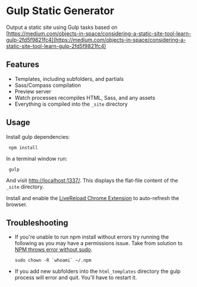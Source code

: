 Gulp Static Generator
=====================

Output a static site using Gulp tasks based on [https://medium.com/objects-in-space/considering-a-static-site-tool-learn-gulp-2fd5f9821fc4](https://medium.com/objects-in-space/considering-a-static-site-tool-learn-gulp-2fd5f9821fc4)

## Features

- Templates, including subfolders, and partials
- Sass/Compass compilation
- Preview server
- Watch processes recompiles HTML, Sass, and any assets
- Everything is compiled into the `_site` directory

## Usage

Install gulp dependencies:

     npm install

In a terminal window run:

     gulp

And visit [http://localhost:1337/](http://localhost:1337/). This displays the flat-file content of the `_site` directory.

Install and enable the [LiveReload Chrome Extension](https://chrome.google.com/webstore/detail/livereload/jnihajbhpnppcggbcgedagnkighmdlei?hl=en) to auto-refresh the browser.

## Troubleshooting

- If you're unable to run npm install without errors try running the following as you may have a permissions issue. Take from solution to [NPM throws error without sudo](http://stackoverflow.com/questions/16151018/npm-throws-error-without-sudo).

     ``sudo chown -R `whoami` ~/.npm``

- If you add new subfolders into the `html_templates` directory the gulp process will error and quit. You'll have to restart it.